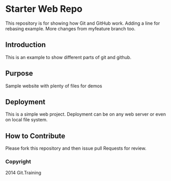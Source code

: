 # Starter Web Repo

This repository is for showing how Git and GitHub work.
Adding a line for rebasing example.
More changes from myfeature branch too.

## Introduction

This is an example to show different parts of git and github.

## Purpose

Sample website with plenty of files for demos

## Deployment
This is a simple web project. Deployment can be on any web server or even on local file system.

## How to Contribute

Please fork this repository and then issue pull Requests for review.

### Copyright
2014 Git.Training